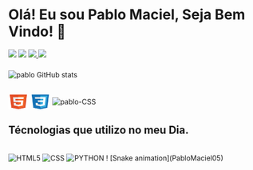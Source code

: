 # Olá! Eu sou Pablo Maciel, Seja Bem Vindo! 👋

<div> 
  <a href="https://www.instagram.com/pablom4ciel/" target="_blank"><img src="https://img.shields.io/badge/-Instagram-%23E4405F?style=for-the-badge&logo=instagram&logoColor=white" target="_blank"></a>
 <a href="https://discord.gg/AHFyRjwt" target="_blank"><img src="https://img.shields.io/badge/Discord-7289DA?style=for-the-badge&logo=discord&logoColor=white" target="_blank"></a> 
  <a href = "mailto:pablomacielgoes97@gmail.com"><img src="https://img.shields.io/badge/-Gmail-%23333?style=for-the-badge&logo=gmail&logoColor=white" target="_blank"</a>
<a href="https://www.linkedin.com/in/pablo-maciel-6b35b51b5/" target="_blank"><img src="https://img.shields.io/badge/-LinkedIn-%230077B5?style=for-the-badge&logo=linkedin&logoColor=white" target="_blank"></a> 
</div>
  
  ###

![pablo GitHub stats](https://github-readme-stats.vercel.app/api?username=PabloMaciel&show_icons=true&theme=cobalt)
<div style="display: inline_block"><br>
  <img align="center" alt="pablo-HTML" height="30" width="40" src="https://raw.githubusercontent.com/devicons/devicon/master/icons/html5/html5-original.svg">
  <img align="center" alt="pablo-CSS" height="30" width="40" src="https://raw.githubusercontent.com/devicons/devicon/master/icons/css3/css3-original.svg">
  <img align="center" alt="pablo-CSS" height="30" width="90" src="https://img.shields.io/badge/Python-3776AB?style=for-the-badge&logo=python&logoColor=white"
</div>
  
## Técnologias que utilizo no meu Dia.
<div style="display: inline_block"><br/>
<img alt="HTML5" src="https://img.shields.io/badge/HTML-239120?style=for-the-badge&logo=html5&logoColor=white" />
<img alt="CSS" src="https://img.shields.io/badge/CSS3-1572B6?style=for-the-badge&logo=css3&logoColor=white" />
<img alt="PYTHON" src="https://img.shields.io/badge/Python-14354C?style=for-the-badge&logo=python&logoColor=white"
</div>
! [Snake animation](PabloMaciel05)
